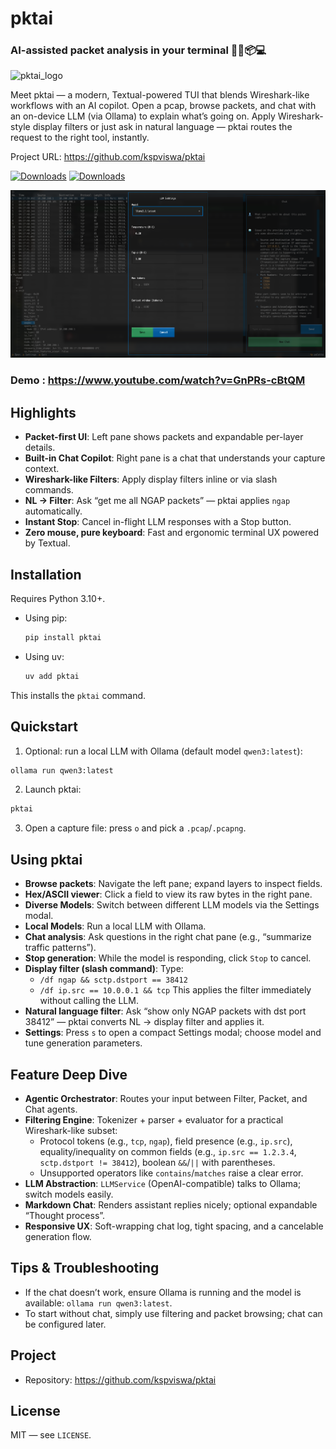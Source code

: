 # pktai

### AI-assisted packet analysis in your terminal 🚀🤖📦💻

<img width="300" height="300" alt="pktai_logo" src="https://github.com/user-attachments/assets/6c81e7e1-6ae2-4335-b354-fb92cebd91d2" />

Meet pktai — a modern, Textual-powered TUI that blends Wireshark-like workflows with an AI copilot. Open a pcap, browse packets, and chat with an on-device LLM (via Ollama) to explain what’s going on. Apply Wireshark-style display filters or just ask in natural language — pktai routes the request to the right tool, instantly.

Project URL: https://github.com/kspviswa/pktai

[![Downloads](https://static.pepy.tech/badge/pktai)](https://pepy.tech/project/pktai) [![Downloads](https://static.pepy.tech/badge/pktai/month)](https://pepy.tech/project/pktai)

![](pktai_screen.png)

### Demo : https://www.youtube.com/watch?v=GnPRs-cBtQM 

## Highlights

- **Packet-first UI**: Left pane shows packets and expandable per-layer details.
- **Built-in Chat Copilot**: Right pane is a chat that understands your capture context.
- **Wireshark-like Filters**: Apply display filters inline or via slash commands.
- **NL → Filter**: Ask “get me all NGAP packets” — pktai applies `ngap` automatically.
- **Instant Stop**: Cancel in-flight LLM responses with a Stop button.
- **Zero mouse, pure keyboard**: Fast and ergonomic terminal UX powered by Textual.

## Installation

Requires Python 3.10+.

- Using pip:
  ```bash
  pip install pktai
  ```
- Using uv:
  ```bash
  uv add pktai
  ```

This installs the `pktai` command.

## Quickstart

1) Optional: run a local LLM with Ollama (default model `qwen3:latest`):
```bash
ollama run qwen3:latest
```

2) Launch pktai:
```bash
pktai
```

3) Open a capture file: press `o` and pick a `.pcap`/`.pcapng`.

## Using pktai

- **Browse packets**: Navigate the left pane; expand layers to inspect fields.
- **Hex/ASCII viewer**: Click a field to view its raw bytes in the right pane.
- **Diverse Models**: Switch between different LLM models via the Settings modal.
- **Local Models**: Run a local LLM with Ollama.
- **Chat analysis**: Ask questions in the right chat pane (e.g., “summarize traffic patterns”).
- **Stop generation**: While the model is responding, click `Stop` to cancel.
- **Display filter (slash command)**: Type:
  - `/df ngap && sctp.dstport == 38412`
  - `/df ip.src == 10.0.0.1 && tcp`
  This applies the filter immediately without calling the LLM.
- **Natural language filter**: Ask “show only NGAP packets with dst port 38412” — pktai converts NL → display filter and applies it.
- **Settings**: Press `s` to open a compact Settings modal; choose model and tune generation parameters.

## Feature Deep Dive

- **Agentic Orchestrator**: Routes your input between Filter, Packet, and Chat agents.
- **Filtering Engine**: Tokenizer + parser + evaluator for a practical Wireshark-like subset:
  - Protocol tokens (e.g., `tcp`, `ngap`), field presence (e.g., `ip.src`), equality/inequality on common fields (e.g., `ip.src == 1.2.3.4`, `sctp.dstport != 38412`), boolean `&&`/`||` with parentheses.
  - Unsupported operators like `contains`/`matches` raise a clear error.
- **LLM Abstraction**: `LLMService` (OpenAI-compatible) talks to Ollama; switch models easily.
- **Markdown Chat**: Renders assistant replies nicely; optional expandable “Thought process”.
- **Responsive UX**: Soft-wrapping chat log, tight spacing, and a cancelable generation flow.

## Tips & Troubleshooting

- If the chat doesn’t work, ensure Ollama is running and the model is available: `ollama run qwen3:latest`.
- To start without chat, simply use filtering and packet browsing; chat can be configured later.

## Project

- Repository: https://github.com/kspviswa/pktai

## License

MIT — see `LICENSE`.

